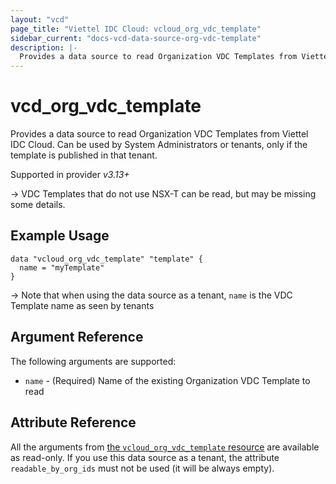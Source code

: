 ```yaml
---
layout: "vcd"
page_title: "Viettel IDC Cloud: vcloud_org_vdc_template"
sidebar_current: "docs-vcd-data-source-org-vdc-template"
description: |-
  Provides a data source to read Organization VDC Templates from Viettel IDC Cloud.
---
```


# vcd\_org\_vdc\_template

Provides a data source to read Organization VDC Templates from Viettel IDC Cloud.
Can be used by System Administrators or tenants, only if the template is published in that tenant.

Supported in provider *v3.13+*

-> VDC Templates that do not use NSX-T can be read, but may be missing some details.

## Example Usage

```hcl
data "vcloud_org_vdc_template" "template" {
  name = "myTemplate"
}
```

-> Note that when using the data source as a tenant, `name` is the VDC Template name as seen by tenants

## Argument Reference

The following arguments are supported:

* `name` - (Required) Name of the existing Organization VDC Template to read

## Attribute Reference

All the arguments from [the `vcloud_org_vdc_template` resource](/providers/terraform-viettelidc/vcloud/latest/docs/resources/org_vdc_template) are available as read-only.
If you use this data source as a tenant, the attribute `readable_by_org_ids` must not be used (it will be always empty).
